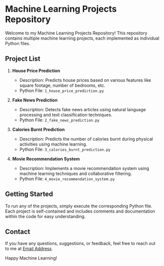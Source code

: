 # Machine Learning Projects Repository

Welcome to my Machine Learning Projects Repository! This repository contains multiple machine learning projects, each implemented as individual Python files.

## Project List

1. **House Price Prediction**
   - Description: Predicts house prices based on various features like square footage, number of bedrooms, etc.
   - Python File: `1_house_price_prediction.py`

2. **Fake News Prediction**
   - Description: Detects fake news articles using natural language processing and text classification techniques.
   - Python File: `2_fake_news_prediction.py`

3. **Calories Burnt Prediction**
   - Description: Predicts the number of calories burnt during physical activities using machine learning.
   - Python File: `3_calories_burnt_prediction.py`

4. **Movie Recommendation System**
   - Description: Implements a movie recommendation system using machine learning techniques and collaborative filtering.
   - Python File: `4_movie_recommendation_system.py`

## Getting Started

To run any of the projects, simply execute the corresponding Python file. Each project is self-contained and includes comments and documentation within the code for easy understanding.


## Contact

If you have any questions, suggestions, or feedback, feel free to reach out to me at [Email Address](mailto:avdhootfulsundar@gmail.com).

Happy Machine Learning!
